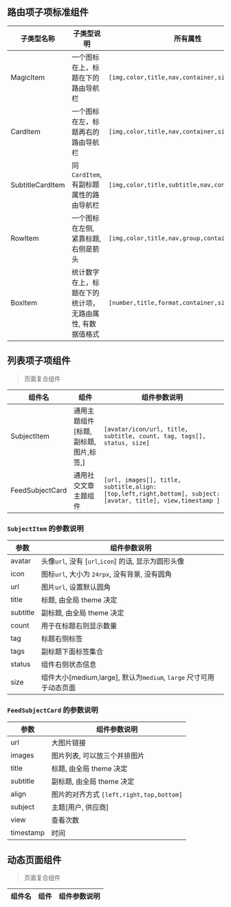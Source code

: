## 路由项子项标准组件

| 子类型名称            | 子类型说明                                        | 所有属性                                            |
| ---------------- | ---------------------------------------------------- | --------------------------------------------------- |
| MagicItem        | 一个图标在上，标题在下的路由导航栏                      | `[img,color,title,nav,container,size]`              |
| CardItem         | 一个图标在左，标题再右的路由导航栏                      | `[img,color,title,nav,container,size]`              |
| SubtitleCardItem | 同`CardItem`, 有副标题属性的路由导航栏                 | `[img,color,title,subtitle,nav,container,size]`     |
| RowItem          | 一个图标在左侧, 紧靠标题, 右侧是箭头                    | `[img,color,title,nav,group,container,size]`  |
| BoxItem          | 统计数字在上，标题在下的统计项，无路由属性, 有数据值格式  | `[number,title,format,container,size]`              |


## 列表项子项组件
> 页面复合组件

| 组件名              | 组件                              | 组件参数说明                                                        |
| ------------------ | --------------------------------- | ------------------------------------------------------------------ |
| SubjectItem        | 通用主题组件[标题,副标题,图片,标签,] | `[avatar/icon/url, title, subtitle, count, tag, tags[], status, size]`  |
| FeedSubjectCard    | 通用社交文章主题组件                    | `[url, images[], title, subtitle,align:[top,left,right,bottom], subject:[avatar, title], view,timestamp ]`



### `SubjectItem` 的参数说明
| 参数         | 组件参数说明                                        |
| ------------ | -------------------------------------------------- |
| avatar       | 头像`url`, 没有 [`url`,`icon`] 的话, 显示为圆形头像  |
| icon         | 图标`url`, 大小为 `24rpx`, 没有背景, 没有圆角        |
| url          | 图片`url`, 设置默认圆角                             |
| title        | 标题, 由全局 theme 决定                             |
| subtitle     | 副标题, 由全局 theme 决定                           |
| count        | 用于在标题右则显示数量                               |
| tag          | 标题右侧标签                                        |
| tags         | 副标题下面标签集合                                  |
| status       | 组件右侧状态信息                                    |
| size         | 组件大小[medium,large], 默认为`medium`, `large` 尺寸可用于动态页面  |


### `FeedSubjectCard` 的参数说明
| 参数         | 组件参数说明                                        |
| ------------ | -------------------------------------------------- |
| url          | 大图片链接                                          |
| images       | 图片列表, 可以放三个并排图片                         |
| title        | 标题, 由全局 theme 决定                             |
| subtitle     | 副标题, 由全局 theme 决定                           |
| align        | 图片的对齐方式 `[left,right,top,bottom]`            |
| subject      | 主题[用户, 供应商]                                  |
| view         | 查看次数                                           |
| timestamp    | 时间                                               |


## 动态页面组件
> 页面复合组件

| 组件名             | 组件                            | 组件参数说明                                           |
| ------------------ | ------------------------------- | ---------------------------------------------------- |

